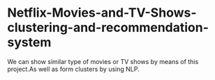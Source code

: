 # Netflix-Movies-and-TV-Shows-clustering-and-recommendation-system
We can show similar type of movies or TV shows by means of this project.As well as form clusters by using NLP.
